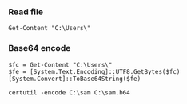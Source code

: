 ### Read file
```
Get-Content "C:\Users\"
```

### Base64 encode
```
$fc = Get-Content "C:\Users\"
$fe = [System.Text.Encoding]::UTF8.GetBytes($fc)
[System.Convert]::ToBase64String($fe)
```
```
certutil -encode C:\sam C:\sam.b64
```
